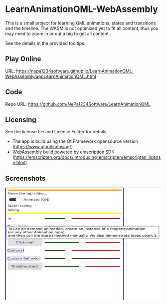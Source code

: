 # LearnAnimationQML-WebAssembly

This is a small project for learning QML animations, states and transitions and the timeline. 
The WASM is not optimized yet to fit all content, thus you may need to zoom in or out a big to get all content.

See the details in the provided tooltips.

## Play Online

URL: https://nepa1234software.github.io/LearnAnimationQML-WebAssembly/appLearnAnimationQML.html

## Code

Repo URL: https://github.com/NePa1234Software/LearnAnimationQML

## Licensing

See the license file and License Folder for details
- The app is build using the Qt Framework opensource version (https://www.qt.io/licensing/)
- WebAssembly build powered by emscription SDK (https://emscripten.org/docs/introducing_emscripten/emscripten_license.html)

## Screenshots
<img src="docs/Screenshot1.png" width="640" height="360">
